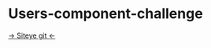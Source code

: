 # Users-component-challenge
<a href="https://users-component-challenge.netlify.app/"> -> Siteye git <- </a>
